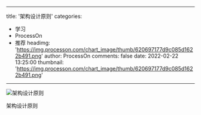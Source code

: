 
---
title: '架构设计原则'
categories: 
 - 学习
 - ProcessOn
 - 推荐
headimg: 'https://img.processon.com/chart_image/thumb/620697177d9c085d1622b491.png'
author: ProcessOn
comments: false
date: 2022-02-22 13:25:00
thumbnail: 'https://img.processon.com/chart_image/thumb/620697177d9c085d1622b491.png'
---

<div>   
<img class="thumb" alt="架构设计原则" src="https://img.processon.com/chart_image/thumb/620697177d9c085d1622b491.png" referrerpolicy="no-referrer">
<p>架构设计原则</p>  
</div>
            